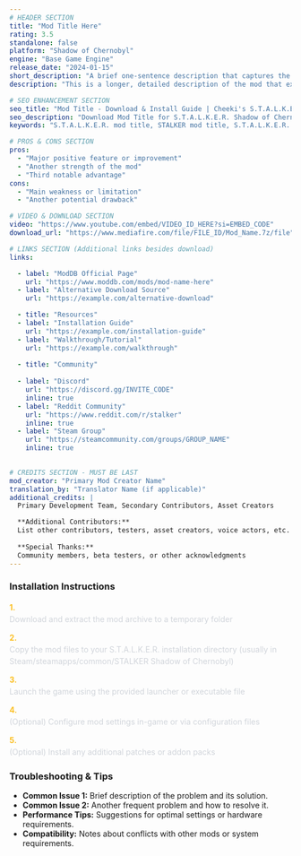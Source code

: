 ```yaml
---
# HEADER SECTION
title: "Mod Title Here"
rating: 3.5
standalone: false
platform: "Shadow of Chernobyl"
engine: "Base Game Engine"
release_date: "2024-01-15"
short_description: "A brief one-sentence description that captures the essence of what this mod offers to players."
description: "This is a longer, detailed description of the mod that explains its features, gameplay changes, story elements, and what makes it unique. You can use HTML tags like <br><br> for line breaks. Describe the atmosphere, key mechanics, difficulty level, and target audience. Mention any major overhauls, new content, or significant changes from the base game. Keep it engaging and informative to help players decide if this mod is right for them."

# SEO ENHANCEMENT SECTION
seo_title: "Mod Title - Download & Install Guide | Cheeki's S.T.A.L.K.E.R. Mods Archive"
seo_description: "Download Mod Title for S.T.A.L.K.E.R. Shadow of Chernobyl. Complete installation guide, gameplay features, and detailed review on Cheeki's S.T.A.L.K.E.R. Mods Archive"
keywords: "S.T.A.L.K.E.R. mod title, STALKER mod title, S.T.A.L.K.E.R. story mods, STALKER gameplay mods, Shadow of Chernobyl mods, STALKER Shadow of Chernobyl mods, best STALKER mods 2025, cheeki mods archive, Cheeki Breeki youtube"

# PROS & CONS SECTION
pros:
  - "Major positive feature or improvement"
  - "Another strength of the mod"
  - "Third notable advantage"
cons:
  - "Main weakness or limitation"
  - "Another potential drawback"

# VIDEO & DOWNLOAD SECTION
video: "https://www.youtube.com/embed/VIDEO_ID_HERE?si=EMBED_CODE"
download_url: "https://www.mediafire.com/file/FILE_ID/Mod_Name.7z/file"

# LINKS SECTION (Additional links besides download)
links:    

  - label: "ModDB Official Page"
    url: "https://www.moddb.com/mods/mod-name-here"
  - label: "Alternative Download Source"
    url: "https://example.com/alternative-download"

  - title: "Resources"
  - label: "Installation Guide"
    url: "https://example.com/installation-guide"
  - label: "Walkthrough/Tutorial"
    url: "https://example.com/walkthrough"
  
  - title: "Community"
  
  - label: "Discord"
    url: "https://discord.gg/INVITE_CODE"
    inline: true
  - label: "Reddit Community"
    url: "https://www.reddit.com/r/stalker"
    inline: true
  - label: "Steam Group"
    url: "https://steamcommunity.com/groups/GROUP_NAME"
    inline: true

    
# CREDITS SECTION - MUST BE LAST
mod_creator: "Primary Mod Creator Name"
translation_by: "Translator Name (if applicable)"
additional_credits: |
  Primary Development Team, Secondary Contributors, Asset Creators

  **Additional Contributors:**
  List other contributors, testers, asset creators, voice actors, etc.
  
  **Special Thanks:**
  Community members, beta testers, or other acknowledgments
---
```


### Installation Instructions

<div class="space-y-3 mt-4">
  <div class="flex items-start" style="gap: 0.75rem; margin-bottom: 0.75rem;">
    <span style="color: #fbbf24 !important; font-weight: bold; font-size: 0.875rem; flex-shrink: 0; line-height: 1.5; min-width: 1.2rem;">1.</span>
    <div style="flex: 1; line-height: 1.5;">
      <p style="margin: 0; color: #d1d5db;">Download and extract the mod archive to a temporary folder</p>
    </div>
  </div>

  <div class="flex items-start" style="gap: 0.75rem; margin-bottom: 0.75rem;">
    <span style="color: #fbbf24 !important; font-weight: bold; font-size: 0.875rem; flex-shrink: 0; line-height: 1.5; min-width: 1.2rem;">2.</span>
    <div style="flex: 1; line-height: 1.5;">
      <p style="margin: 0; color: #d1d5db;">Copy the mod files to your S.T.A.L.K.E.R. installation directory (usually in Steam/steamapps/common/STALKER Shadow of Chernobyl)</p>
    </div>
  </div>

  <div class="flex items-start" style="gap: 0.75rem; margin-bottom: 0.75rem;">
    <span style="color: #fbbf24 !important; font-weight: bold; font-size: 0.875rem; flex-shrink: 0; line-height: 1.5; min-width: 1.2rem;">3.</span>
    <div style="flex: 1; line-height: 1.5;">
      <p style="margin: 0; color: #d1d5db;">Launch the game using the provided launcher or executable file</p>
    </div>
  </div>

  <div class="flex items-start" style="gap: 0.75rem; margin-bottom: 0.75rem;">
    <span style="color: #fbbf24 !important; font-weight: bold; font-size: 0.875rem; flex-shrink: 0; line-height: 1.5; min-width: 1.2rem;">4.</span>
    <div style="flex: 1; line-height: 1.5;">
      <p style="margin: 0; color: #d1d5db;">(Optional) Configure mod settings in-game or via configuration files</p>
    </div>
  </div>

  <div class="flex items-start" style="gap: 0.75rem; margin-bottom: 0;">
    <span style="color: #fbbf24 !important; font-weight: bold; font-size: 0.875rem; flex-shrink: 0; line-height: 1.5; min-width: 1.2rem;">5.</span>
    <div style="flex: 1; line-height: 1.5;">
      <p style="margin: 0; color: #d1d5db;">(Optional) Install any additional patches or addon packs</p>
    </div>
  </div>
</div>

### Troubleshooting & Tips

- **Common Issue 1:** Brief description of the problem and its solution.  
- **Common Issue 2:** Another frequent problem and how to resolve it.
- **Performance Tips:** Suggestions for optimal settings or hardware requirements.
- **Compatibility:** Notes about conflicts with other mods or system requirements.
